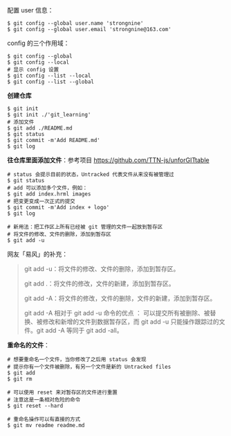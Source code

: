 配置 user 信息：

```shell
$ git config --global user.name 'strongnine'
$ git config --global user.email 'strongnine@163.com'
```

config 的三个作用域：

```shell
$ git config --global
$ git config --local
# 显示 config 设置
$ git config --list --local
$ git config --list --global
```

**创建仓库**

```shell
$ git init
$ git init ./'git_learning'
# 添加文件
$ git add ./README.md
$ git status
$ git commit -m'Add README.md'
$ git log
```

**往仓库里面添加文件**：参考项目 https://github.com/TTN-js/unforGITtable

```shell
# status 会提示目前的状态，Untracked 代表文件从来没有被管理过
$ git status
# add 可以添加多个文件，例如：
$ git add index.hrml images
# 把变更变成一次正式的提交
$ git commit -m'Add index + logo'
$ git log

# 新用法：把工作区上所有已经被 git 管理的文件一起放到暂存区
# 将文件的修改、文件的删除，添加到暂存区
$ git add -u
```

网友「易风」的补充：

>git add -u：将文件的修改、文件的删除，添加到暂存区。
>
>git add .：将文件的修改，文件的新建，添加到暂存区。
>
>git add -A：将文件的修改，文件的删除，文件的新建，添加到暂存区。
>
>git add -A 相对于 git add -u 命令的优点 ： 可以提交所有被删除、被替换、被修改和新增的文件到数据暂存区，而 git add -u 只能操作跟踪过的文件。git add -A 等同于 git add -all。

**重命名的文件**：

```shell
# 想要重命名一个文件，当你修改了之后用 status 会发现
# 提示你有一个文件被删除，有另一个文件是新的 Untracked files
$ git add
$ git rm

# 可以使用 reset 来对暂存区的文件进行重置
# 注意这是一条相对危险的命令
$ git reset --hard

# 重命名操作可以有直接的方式
$ git mv readme readme.md
```

